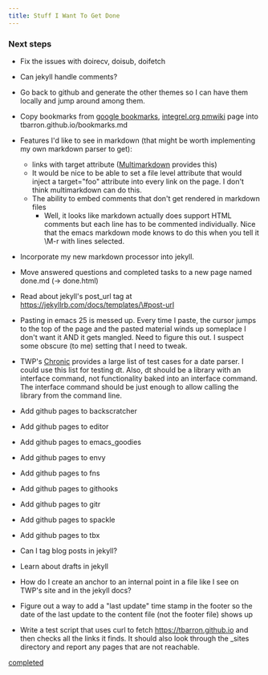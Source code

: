 ```yaml
---
title: Stuff I Want To Get Done
---
```


### Next steps ###

 * Fix the issues with doirecv, doisub, doifetch

 * Can jekyll handle comments?

 * Go back to github and generate the other themes so I can have them
   locally and jump around among them.

 * Copy bookmarks from
   [google bookmarks](https://www.google.com/bookmarks/),
   [integrel.org pmwiki](http://integrel.org/pmwiki/pmwiki.php?n=Tom.Bookmarks)
   page into tbarron.github.io/bookmarks.md

 * Features I'd like to see in markdown (that might be worth implementing
   my own markdown parser to get):
   * links with target attribute
     ([Multimarkdown](http://fletcherpenney.net/multimarkdown/) provides
     this)
   * It would be nice to be able to set a file level attribute that would
     inject a target="foo" attribute into every link on the page. I don't
     think multimarkdown can do this.
   * The ability to embed comments that don't get rendered in markdown
     files
     * Well, it looks like markdown actually does support HTML comments but
       each line has to be commented individually. Nice that the emacs
       markdown mode knows to do this when you tell it \M-r with lines
       selected.

 * Incorporate my new markdown processor into jekyll.

 * Move answered questions and completed tasks to a new page named
   done.md (-> done.html)

 * Read about jekyll's post_url tag at
   https://jekyllrb.com/docs/templates/\#post-url

 * Pasting in emacs 25 is messed up. Every time I paste, the cursor jumps
   to the top of the page and the pasted material winds up someplace I
   don't want it AND it gets mangled. Need to figure this out. I suspect
   some obscure (to me) setting that I need to tweak.

 * TWP's [Chronic](https://github.com/mojombo/chronic) provides a large
   list of test cases for a date parser. I could use this list for testing
   dt. Also, dt should be a library with an interface command, not
   functionality baked into an interface command. The interface command
   should be just enough to allow calling the library from the command
   line.

 * Add github pages to backscratcher

 * Add github pages to editor

 * Add github pages to emacs_goodies

 * Add github pages to envy

 * Add github pages to fns

 * Add github pages to githooks

 * Add github pages to gitr

 * Add github pages to spackle

 * Add github pages to tbx

 * Can I tag blog posts in jekyll?

 * Learn about drafts in jekyll

 * How do I create an anchor to an internal point in a file like I see on
   TWP's site and in the jekyll docs?

 * Figure out a way to add a "last update" time stamp in the footer so the
   date of the last update to the content file (not the footer file) shows
   up

 * Write a test script that uses curl to fetch https://tbarron.github.io
   and then checks all the links it finds. It should also look through the
   _sites directory and report any pages that are not reachable.

 [completed](done.html)
